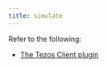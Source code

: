 ```yaml
---
title: simulate
---
```


Refer to the following:
- [The Tezos Client plugin](/docs/plugins/plugin-tezos-client/#the-taq-simulate-task)